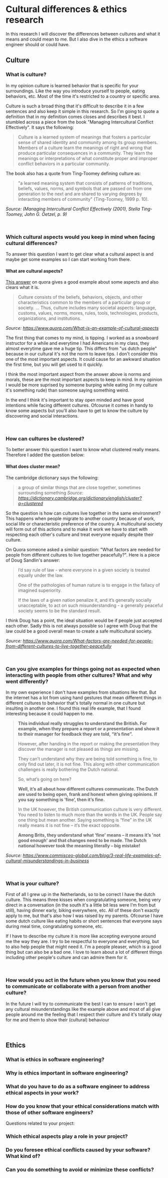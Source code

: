 # Cultural differences & ethics research
In this research I will discover the differences between cultures and what it means and could mean to me. But I also dive in the ethics a software engineer should or could have.

## Culture

### What is culture? 
In my opinion culture is learned behavior that is specific for your surroundings. Like the way you introduce yourself to people, eating behaviors, etc. Most of the time it's restricted to a country or specific area. 

Culture is such a broad thing that it's difficult to describe it in a few sentences and also keep it simple in this research. So I'm going to quote a definition that in my definition comes closes and describes it best. I stumbled across a piece from the book "Managing Intercultural Conflict Effectively". It says the following:

> Culture is a learned system of meanings that fosters a particular sense of shared identity and community among its group members. Members of a culture learn the
> meanings of right and wrong that produce particular consequences in a community. They learn the meanings or interpretations of what constitute proper and improper
> conflict behaviors in a particular community.

The book also has a quote from Ting-Toomey defining culture as:

> "a learned meaning system that consists of patterns of traditions, beliefs, values, norms, and symbols that are passed on from one generation to the next and are
> shared to varying degrees by interacting members of community" (Ting-Toomey, 1999 p. 10).

<i> Source: (Managing Intercultural Conflict Effectively (2001), Stella Ting-Toomey, John G. Oetzel, p. 9) </i>


<br>


### Which cultural aspects would you keep in mind when facing cultural differences?
To answer this question I want to get clear what a cultural aspect is and maybe get some examples so I can start working from there.

#### What are cultural aspects?
[This answer](https://www.quora.com/What-is-an-example-of-cultural-aspects) on quora gives a good example about some aspects and also clears what it is.

> Culture consists of the beliefs, behaviors, objects, and other characteristics common to the members of a particular group or society. ... Thus, culture includes
> many societal aspects: language, customs, values, norms, mores, rules, tools, technologies, products, organizations, and institutions.

<i> Source: https://www.quora.com/What-is-an-example-of-cultural-aspects </i>

The first thing that comes to my mind, is tipping. I worked as a snowboard instructor for a while and everytime I had Americans in my class, they almost everytime gave me a huge tip. This differs from "us dutch people" because in our cultural it's not the norm to leave tips. I don't consider this one of the most important aspects. It could cause for an awkward situation the first time, but you will get used to it quickly. 

I think the most important aspect from the answer above is norms and morals, these are the most important aspects to keep in mind. In my opinion I would be more suprised by someone burping while eating (in my culture it's something rude) than someone saying something weird.

In the end I think it's important to stay open minded and have good intentions while facing different cultures. Ofcourse it comes in handy to know some aspects but you'll also have to get to know the culture by discovering and social interactions. 


<br>


### How can cultures be clustered?
To better answer this question I want to know what clustered really means. Therefore I added the question below:

#### What does cluster mean?
The cambridge dictionary says the following:
> a group of similar things that are close together, sometimes surrounding something
<i> Source: https://dictionary.cambridge.org/dictionary/english/cluster?q=clustered </i>

So the question is how can cultures live together in the same environment?  
This happens when people migrate to another country because of work, social life or characteristic preference of the country. A multicultural society will form out of this actions and to make it work we have to start with respecting each other's culture and treat everyone equally despite their culture.

On Quora someone asked a similair question: "What factors are needed for people from different cultures to live together peacefully?". Here is a piece of Doug Sandlin's answer:

> I’d say rule of law - where everyone in a given society is treated equally under the law.
> 
> One of the pathologies of human nature is to engage in the fallacy of imagined superiority.
> 
> If the laws of a given nation penalize it, and it’s generally socially unacceptable, to act on such misunderstanding - a generally peaceful society seems to be
> the standard result.

I think Doug has a point, the ideal situation would be if people just accepted each other. Sadly this is not always possible so I agree with Doug that the law could be a good overall mean to create a safe multicultural society.

<i> Source: https://www.quora.com/What-factors-are-needed-for-people-from-different-cultures-to-live-together-peacefully </i>


<br>


### Can you give examples for things going not as expected when interacting with people from other cultures? What and why went differently?
In my own experience I don't have examples from situations like that. But the internet has a lot from using hand gestures that mean different things in different cultures to behavior that's totally normal in one culture but insulting in another one. I found this real life example, that I found interesting because it could happen to me.

> **This individual really struggles to understand the British. For example, when they prepare a report or a presentation and show it to their manager for feedback
> they are told, “it’s fine”.**
> 
> However, after handing in the report or making the presentation they discover the manager is not pleased as things are missing.
> 
> They can’t understand why they are being told something is fine, to only find out later, it is not fine. This along with other communication challenges is really
> bothering the Dutch national.
> 
> So, what’s going on here?
> 
> **Well, it’s all about how different cultures communicate. The Dutch are used to being open, frank and honest when giving opinions. If you say something is
> ‘fine’, then it’s fine.**
> 
> In the UK however, the British communication culture is very different. You need to listen to much more than the words in the UK. People say one thing but mean
> another. Saying something is “fine” in the UK really means it is not fine – it’s the exact opposite.
> 
> **Among Brits, they understand what ‘fine’ means – it means it’s 'not good enough' and that changes need to be made. The Dutch national however took the meaning
> literally – big mistake!**

<i> Source: https://www.commisceo-global.com/blog/3-real-life-examples-of-cultural-misunderstandings-in-business </i>


<br>


### What is your culture?
First of all I grew up in the Netherlands, so to be correct I have the dutch culture. This means three kisses when congratulating someone, being very direct in a conversation (in the south it's a little bit less were I'm from but still), having dinner early, biking everywhere, etc. All of these don't exactly apply to me, but that's also how I was raised by my parents. Ofcourse I have some dutch culture like eating habits or short sentences that everyone says during meal time, congratulating someone, etc.

If I have to describe my culture it is more like accepting everyone around me the way they are. I try to be respectful to everyone and everything, but to also help people that might need it. I'm a people pleaser, which is a good thing but can also be a bad one. I love to learn about a lot of different things including other people's culture and can admire them for it. 


<br>


### How would you act in the future when you know that you need to communicate or collaborate with a person from another culture?
In the future I will try to communicate the best I can to ensure I won't get any cultural misunderstandings like the example above and most of all give people around me the feeling that I respect their culture and it's totally okay for me and them to show their (cultural) behaviour 


<br>


## Ethics

### What is ethics in software engineering?

### Why is ethics important in software engineering? 

### What do you have to do as a software engineer to address ethical aspects in your work? 

### How do you know that your ethical considerations match with those of other software engineers? 




Questions related to your project:

### Which ethical aspects play a role in your project? 
### Do you foresee ethical conflicts caused by your software? What kind of?  
### Can you do something to avoid or minimize these conflicts? 



